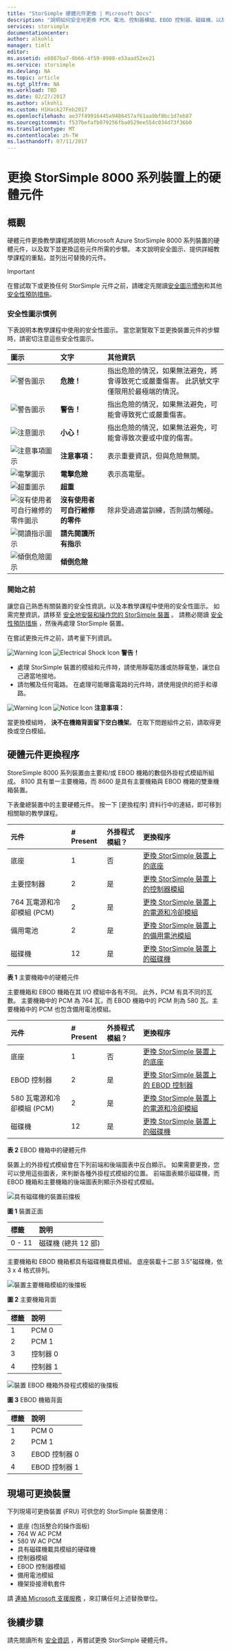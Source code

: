 ```yaml
---
title: "StorSimple 硬體元件更換 | Microsoft Docs"
description: "說明如何安全地更換 PCM、電池、控制器模組、EBOD 控制器、磁碟機，以及 StorSimple 裝置底座。"
services: storsimple
documentationcenter: 
author: alkohli
manager: timlt
editor: 
ms.assetid: e8087ba7-0b66-4f59-8988-e53aad52ee21
ms.service: storsimple
ms.devlang: NA
ms.topic: article
ms.tgt_pltfrm: NA
ms.workload: TBD
ms.date: 02/27/2017
ms.author: alkohli
ms.custom: H1Hack27Feb2017
ms.openlocfilehash: ae37f49916445a9486457af61aa9bf8bc1d7eb87
ms.sourcegitcommit: f537befafb079256fba0529ee554c034d73f36b0
ms.translationtype: MT
ms.contentlocale: zh-TW
ms.lasthandoff: 07/11/2017
---
```

# <a name="replace-a-hardware-component-on-your-storsimple-8000-series-device"></a>更換 StorSimple 8000 系列裝置上的硬體元件

## <a name="overview"></a>概觀
硬體元件更換教學課程將說明 Microsoft Azure StorSimple 8000 系列裝置的硬體元件，以及取下並更換這些元件所需的步驟。 本文說明安全圖示、提供詳細教學課程的重點，並列出可替換的元件。

> [!IMPORTANT]
> 在嘗試取下或更換任何 StorSimple 元件之前，請確定先閱讀[安全圖示慣例](#safety-icon-conventions)和其他[安全性預防措施](storsimple-safety.md)。
> 
> 

### <a name="safety-icon-conventions"></a>安全性圖示慣例
下表說明本教學課程中使用的安全性圖示。 當您瀏覽取下並更換裝置元件的步驟時，請密切注意這些安全性圖示。

| 圖示 | 文字 | 其他資訊 |
|:--- |:--- |:--- |
| ![警告圖示](./media/storsimple-hardware-component-replacement/Warning.png) |**危險！** |指出危險的情況，如果無法避免，將會導致死亡或嚴重傷害。 此訊號文字僅限用於最極端的情況。 |
| ![警告圖示](./media/storsimple-hardware-component-replacement/Warning.png) |**警告！** |指出危險的情況，如果無法避免，可能會導致死亡或嚴重傷害。 |
| ![注意圖示](./media/storsimple-hardware-component-replacement/Caution.png) |**小心！** |指出危險的情況，如果無法避免，可能會導致次要或中度的傷害。 |
| ![注意事項圖示](./media/storsimple-hardware-component-replacement/NoticeIcon.png) |**注意事項：** |表示重要資訊，但與危險無關。 |
| ![電擊圖示](./media/storsimple-hardware-component-replacement/Electric.png) |**電擊危險** |表示高電壓。 |
| ![超重圖示](./media/storsimple-hardware-component-replacement/Weight.png) |**超重** | |
| ![沒有使用者可自行維修的零件圖示](./media/storsimple-hardware-component-replacement/NoUserServiceableParts.png) |**沒有使用者可自行維修的零件** |除非受過適當訓練，否則請勿觸碰。 |
| ![閱讀指示圖示](./media/storsimple-hardware-component-replacement/ReadInstructions.png) |**請先閱讀所有指示** | |
| ![傾倒危險圖示](./media/storsimple-hardware-component-replacement/TipHazard.png) |**傾倒危險** | |

### <a name="before-you-begin"></a>開始之前
讓您自己熟悉有關裝置的安全性資訊，以及本教學課程中使用的安全性圖示。 如需完整資訊，請移至 [安全地安裝和操作您的 StorSimple 裝置](storsimple-safety.md) 。 請務必閱讀 [安全性預防措施](storsimple-safety.md#handling-precautions) ，然後再處理 StorSimple 裝置。 

在嘗試更換元件之前，請考量下列資訊。

![Warning Icon](./media/storsimple-hardware-component-replacement/Warning.png) ![Electrical Shock Icon](./media/storsimple-hardware-component-replacement/Electric.png) **警告！** 

* 處理 StorSimple 裝置的模組和元件時，請使用靜電防護或防靜電墊，讓您自己適當地接地。
* 請勿觸及任何電路。 在處理可能曝露電路的元件時，請使用提供的把手和導路。

![Warning Icon](./media/storsimple-hardware-component-replacement/Warning.png) ![Notice Icon](./media/storsimple-hardware-component-replacement/NoticeIcon.png) **注意事項：**

當更換模組時， **決不在機箱背面留下空白機架**。 在取下問題組件之前，請取得更換或空白模組。

## <a name="hardware-component-replacement-procedures"></a>硬體元件更換程序
StoreSimple 8000 系列裝置由主要和/或 EBOD 機箱的數個外掛程式模組所組成。 8100 具有單一主要機箱，而 8600 是具有主要機箱與 EBOD 機箱的雙重機箱裝置。

下表彙總裝置中的主要硬體元件。 按一下 [更換程序]  資料行中的連結，即可移到相關聯的教學課程。

| 元件 | # Present | 外掛程式模組？ | 更換程序 |
|:--- |:--- |:--- |:--- |
| 底座 |1 |否 |[更換 StorSimple 裝置上的底座](storsimple-chassis-replacement.md) |
| 主要控制器 |2 |是 |[更換 StorSimple 裝置上的控制器模組](storsimple-controller-replacement.md) |
| 764 瓦電源和冷卻模組 (PCM) |2 |是 |[更換 StorSimple 裝置上的電源和冷卻模組](storsimple-power-cooling-module-replacement.md) |
| 備用電池 |2 |是 |[更換 StorSimple 裝置上的備用電池模組](storsimple-battery-replacement.md) |
| 磁碟機 |12 |是 |[更換 StorSimple 裝置上的磁碟機](storsimple-disk-drive-replacement.md) |

**表 1** 主要機箱中的硬體元件

主要機箱和 EBOD 機箱在其 I/O 模組中各有不同。 此外，PCM 有具不同的瓦數。 主要機箱中的 PCM 為 764 瓦，而 EBOD 機箱中的 PCM 則為 580 瓦。主要機箱中的 PCM 也包含備用電池模組。

| 元件 | # Present | 外掛程式模組？ | 更換程序 |
|:--- |:--- |:--- |:--- |
| 底座 |1 |否 |[更換 StorSimple 裝置上的底座](storsimple-chassis-replacement.md) |
| EBOD 控制器 |2 |是 |[更換 StorSimple 裝置上的 EBOD 控制器](storsimple-ebod-controller-replacement.md) |
| 580 瓦電源和冷卻模組 (PCM) |2 |是 |[更換 StorSimple 裝置上的電源和冷卻模組](storsimple-power-cooling-module-replacement.md) |
| 磁碟機 |12 |是 |[更換 StorSimple 裝置上的磁碟機](storsimple-disk-drive-replacement.md) |

**表 2** EBOD 機箱中的硬體元件

裝置上的外掛程式模組會在下列前端和後端圖表中反白顯示。 如果需要更換，您可以使用這些圖表，來判斷各種外掛程式模組的位置。 前端圖表顯示磁碟機，而 EBOD 機箱和主要機箱的後端圖表則顯示外掛程式模組。

![具有磁碟機的裝置前擋板](./media/storsimple-hardware-component-replacement/IC741028.png)

**圖 1** 裝置正面

| 標籤 | 說明 |
|:--- |:--- |
| 0 - 11 |磁碟機 (總共 12 部) |

主要機箱和 EBOD 機箱都具有磁碟機載具模組。 底座裝載十二部 3.5"磁碟機，依 3 x 4 格式排列。

![裝置主要機箱模組的後擋板](./media/storsimple-hardware-component-replacement/IC740994.png)

**圖 2** 主要機箱背面

| 標籤 | 說明 |
|:--- |:--- |
| 1 |PCM 0 |
| 2 |PCM 1 |
| 3 |控制器 0 |
| 4 |控制器 1 |

![裝置 EBOD 機箱外掛程式模組的後擋板](./media/storsimple-hardware-component-replacement/IC769599.png)

**圖 3** EBOD 機箱背面

| 標籤 | 說明 |
|:--- |:--- |
| 1 |PCM 0 |
| 2 |PCM 1 |
| 3 |EBOD 控制器 0 |
| 4 |EBOD 控制器 1 |

## <a name="field-replaceable-units"></a>現場可更換裝置
下列現場可更換裝置 (FRU) 可供您的 StorSimple 裝置使用：

* 底座 (包括整合的操作面板)
* 764 W AC PCM
* 580 W AC PCM
* 具有磁碟機載具模組的硬碟機
* 控制器模組
* EBOD 控制器模組
* 備用電池模組
* 機架掛接滑軌套件

請 [連絡 Microsoft 支援服務](storsimple-contact-microsoft-support.md) ，來訂購任何上述替換單位。

## <a name="next-steps"></a>後續步驟
請先閱讀所有 [安全資訊](storsimple-safety.md) ，再嘗試更換 StorSimple 硬體元件。

